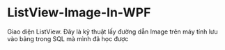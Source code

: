 # ListView-Image-In-WPF
Giao diện ListView.
Đây là kỹ thuật lấy đường dẫn Image trên máy tính lưu vào bảng trong SQL mà mình đã học được
